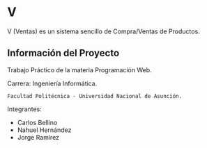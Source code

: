 V
==

V (Ventas) es un  sistema sencillo de Compra/Ventas de Productos.


Información del Proyecto
---

Trabajo Práctico de la materia Programación Web.

Carrera: Ingeniería Informática. 

    Facultad Politécnica - Universidad Nacional de Asunción.

Integrantes:

* Carlos Bellino
* Nahuel Hernández
* Jorge Ramírez
